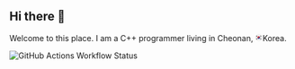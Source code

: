 ## Hi there 👋

Welcome to this place. 
I am a C++ programmer living in Cheonan, <img src="images/south-korea.png" width="13"/>Korea.

![GitHub Actions Workflow Status](https://img.shields.io/github/actions/workflow/status/songshinyoung/songshinyoung/.github/workflows/blank.yml)


